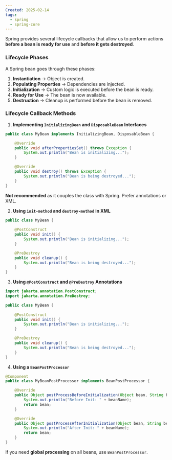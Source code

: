 ```yaml
---
Created: 2025-02-14
tags:
  - spring
  - spring-core
---
```


Spring provides several lifecycle callbacks that allow us to perform actions **before a bean is ready for use** and **before it gets destroyed**.

### Lifecycle Phases
A Spring bean goes through these phases:

1. **Instantiation** → Object is created.
2. **Populating Properties** → Dependencies are injected.
3. **Initialization** → Custom logic is executed before the bean is ready.
4. **Ready for Use** → The bean is now available.
5. **Destruction** → Cleanup is performed before the bean is removed.

### Lifecycle Callback Methods
1. **Implementing `InitializingBean` and `DisposableBean` Interfaces**
```java
public class MyBean implements InitializingBean, DisposableBean {

    @Override
    public void afterPropertiesSet() throws Exception {
        System.out.println("Bean is initializing...");
    }

    @Override
    public void destroy() throws Exception {
        System.out.println("Bean is being destroyed...");
    }
}
```
**Not recommended** as it couples the class with Spring. Prefer annotations or XML.

2. **Using `init-method` and `destroy-method` in XML**
```java
public class MyBean {
    
    @PostConstruct
    public void init() {
        System.out.println("Bean is initializing...");
    }

    @PreDestroy
    public void cleanup() {
        System.out.println("Bean is being destroyed...");
    }
}
```

3. **Using `@PostConstruct` and `@PreDestroy` Annotations**
```java
import jakarta.annotation.PostConstruct;
import jakarta.annotation.PreDestroy;

public class MyBean {
    
    @PostConstruct
    public void init() {
        System.out.println("Bean is initializing...");
    }

    @PreDestroy
    public void cleanup() {
        System.out.println("Bean is being destroyed...");
    }
}
```

4.  **Using a `BeanPostProcessor`**
```java
@Component
public class MyBeanPostProcessor implements BeanPostProcessor {

    @Override
    public Object postProcessBeforeInitialization(Object bean, String beanName) {
        System.out.println("Before Init: " + beanName);
        return bean;
    }

    @Override
    public Object postProcessAfterInitialization(Object bean, String beanName) {
        System.out.println("After Init: " + beanName);
        return bean;
    }
}
```
If you need **global processing** on all beans, use `BeanPostProcessor`.



